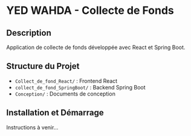 # YED WAHDA - Collecte de Fonds

## Description
Application de collecte de fonds développée avec React et Spring Boot.

## Structure du Projet
- `Collect_de_fond_React/` : Frontend React
- `collect_de_fond_SpringBoot/` : Backend Spring Boot
- `Conception/` : Documents de conception

## Installation et Démarrage
Instructions à venir...
